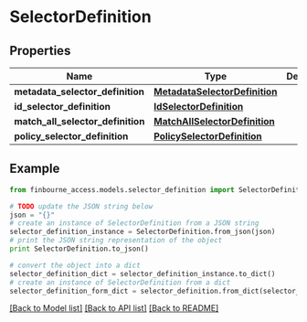 # SelectorDefinition


## Properties
Name | Type | Description | Notes
------------ | ------------- | ------------- | -------------
**metadata_selector_definition** | [**MetadataSelectorDefinition**](MetadataSelectorDefinition.md) |  | [optional] 
**id_selector_definition** | [**IdSelectorDefinition**](IdSelectorDefinition.md) |  | [optional] 
**match_all_selector_definition** | [**MatchAllSelectorDefinition**](MatchAllSelectorDefinition.md) |  | [optional] 
**policy_selector_definition** | [**PolicySelectorDefinition**](PolicySelectorDefinition.md) |  | [optional] 

## Example

```python
from finbourne_access.models.selector_definition import SelectorDefinition

# TODO update the JSON string below
json = "{}"
# create an instance of SelectorDefinition from a JSON string
selector_definition_instance = SelectorDefinition.from_json(json)
# print the JSON string representation of the object
print SelectorDefinition.to_json()

# convert the object into a dict
selector_definition_dict = selector_definition_instance.to_dict()
# create an instance of SelectorDefinition from a dict
selector_definition_form_dict = selector_definition.from_dict(selector_definition_dict)
```
[[Back to Model list]](../README.md#documentation-for-models) [[Back to API list]](../README.md#documentation-for-api-endpoints) [[Back to README]](../README.md)


